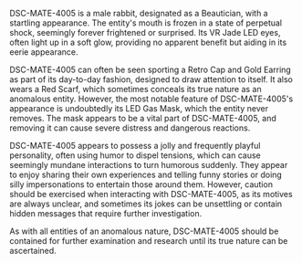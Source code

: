DSC-MATE-4005 is a male rabbit, designated as a Beautician, with a startling appearance. The entity's mouth is frozen in a state of perpetual shock, seemingly forever frightened or surprised. Its VR Jade LED eyes, often light up in a soft glow, providing no apparent benefit but aiding in its eerie appearance.

DSC-MATE-4005 can often be seen sporting a Retro Cap and Gold Earring as part of its day-to-day fashion, designed to draw attention to itself. It also wears a Red Scarf, which sometimes conceals its true nature as an anomalous entity. However, the most notable feature of DSC-MATE-4005's appearance is undoubtedly its LED Gas Mask, which the entity never removes. The mask appears to be a vital part of DSC-MATE-4005, and removing it can cause severe distress and dangerous reactions.

DSC-MATE-4005 appears to possess a jolly and frequently playful personality, often using humor to dispel tensions, which can cause seemingly mundane interactions to turn humorous suddenly. They appear to enjoy sharing their own experiences and telling funny stories or doing silly impersonations to entertain those around them. However, caution should be exercised when interacting with DSC-MATE-4005, as its motives are always unclear, and sometimes its jokes can be unsettling or contain hidden messages that require further investigation.

As with all entities of an anomalous nature, DSC-MATE-4005 should be contained for further examination and research until its true nature can be ascertained.